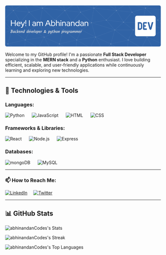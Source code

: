 <p align="center">
  <img src="./github_header_image.png" alt="Header">
</p>


Welcome to my GitHub profile! I'm a passionate **Full Stack Developer** specializing in the **MERN stack** and a **Python** enthusiast. I love building efficient, scalable, and user-friendly applications while continuously learning and exploring new technologies.

---

## 🔧 Technologies & Tools

### Languages:
<img width="60" src="https://raw.githubusercontent.com/marwin1991/profile-technology-icons/refs/heads/main/icons/python.png" alt="Python" title="Python"/> &nbsp;&nbsp;&nbsp;&nbsp;
<img width="60" src="https://raw.githubusercontent.com/marwin1991/profile-technology-icons/refs/heads/main/icons/javascript.png" alt="JavaScript" title="JavaScript"/> &nbsp;&nbsp;&nbsp;&nbsp;
<img width="60" src="https://raw.githubusercontent.com/marwin1991/profile-technology-icons/refs/heads/main/icons/html.png" alt="HTML" title="HTML"/> &nbsp;&nbsp;&nbsp;&nbsp;
<img width="60" src="https://raw.githubusercontent.com/marwin1991/profile-technology-icons/refs/heads/main/icons/css.png" alt="CSS" title="CSS"/>

### Frameworks & Libraries:
<img width="60" src="https://raw.githubusercontent.com/marwin1991/profile-technology-icons/refs/heads/main/icons/react.png" alt="React" title="React"/> &nbsp;&nbsp;&nbsp;&nbsp;
<img width="60" src="https://raw.githubusercontent.com/marwin1991/profile-technology-icons/refs/heads/main/icons/node_js.png" alt="Node.js" title="Node.js"/> &nbsp;&nbsp;&nbsp;&nbsp;
<img width="60" src="https://raw.githubusercontent.com/marwin1991/profile-technology-icons/refs/heads/main/icons/express.png" alt="Express" title="Express"/>

### Databases:
<img width="80" src="https://raw.githubusercontent.com/marwin1991/profile-technology-icons/refs/heads/main/icons/mongodb.png" alt="mongoDB" title="mongoDB"/> &nbsp;&nbsp;&nbsp;&nbsp;
<img width="80" src="https://raw.githubusercontent.com/marwin1991/profile-technology-icons/refs/heads/main/icons/mysql.png" alt="MySQL" title="MySQL"/> 


---

### 📫 How to Reach Me:
[![LinkedIn](https://img.icons8.com/?size=70&id=xuvGCOXi8Wyg&format=png&color=000000)](https://www.linkedin.com/in/abhinandan-ghosh-9a32832b7/)   &nbsp; &nbsp; [![Twitter](https://img.icons8.com/?size=70&id=ClbD5JTFM7FA&format=png&color=000000)](https://x.com/Abhinandan_2207)

---

## 📊 GitHub Stats
![abhinandanCodes's Stats](https://github-readme-stats.vercel.app/api?username=abhinandanCodes&theme=dark&show_icons=true&hide_border=true&count_private=false)

![abhinandanCodes's Streak](https://github-readme-streak-stats.herokuapp.com/?user=abhinandanCodes&theme=dark&hide_border=true)

![abhinandanCodes's Top Languages](https://github-readme-stats.vercel.app/api/top-langs/?username=abhinandanCodes&theme=dark&show_icons=true&hide_border=true&layout=compact)
